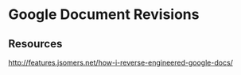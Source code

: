 # Google Document Revisions

## Resources
http://features.jsomers.net/how-i-reverse-engineered-google-docs/
